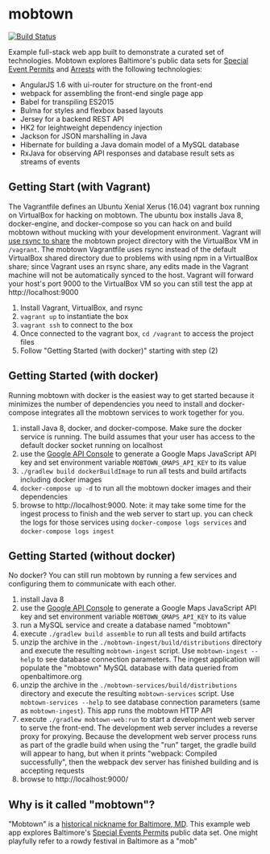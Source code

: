 # mobtown

[![Build Status](https://travis-ci.org/gilday/mobtown.svg?branch=master)](https://travis-ci.org/gilday/mobtown)

Example full-stack web app built to demonstrate a curated set of technologies.
Mobtown explores Baltimore's public data sets for [Special Event
Permits](https://data.baltimorecity.gov/Public-Works/Special-Event-Permits/cdz5-3y2u/data)
and
[Arrests](https://data.baltimorecity.gov/Public-Safety/BPD-Arrests/3i3v-ibrt)
with the following technologies:

* AngularJS 1.6 with ui-router for structure on the front-end
* webpack for assembling the front-end single page app
* Babel for transpiling ES2015
* Bulma for styles and flexbox based layouts
* Jersey for a backend REST API
* HK2 for leightweight dependency injection
* Jackson for JSON marshalling in Java
* Hibernate for building a Java domain model of a MySQL database
* RxJava for observing API responses and database result sets as streams of
  events


## Getting Start (with Vagrant)

The Vagrantfile defines an Ubuntu Xenial Xerus (16.04) vagrant box running on
VirtualBox for hacking on mobtown. The ubuntu box installs Java 8,
docker-engine, and docker-compose so you can hack on and build mobtown without
mucking with your development environment. Vagrant will [use rsync to
share](https://www.vagrantup.com/docs/synced-folders/rsync.html) the
mobtown project directory with the VirtualBox VM in `/vagrant`. The mobtown
Vagrantfile uses rsync instead of the default VirtualBox shared directory due to
problems with using npm in a VirtualBox share; since Vagrant uses an rsync
share, any edits made in the Vagrant machine will not be automatically synced to
the host.  Vagrant will forward your host's port 9000 to the VirtualBox VM so
you can still test the app at http://localhost:9000

1. Install Vagrant, VirtualBox, and rsync
2. `vagrant up` to instantiate the box
3. `vagrant ssh` to connect to the box
3. Once connected to the vagrant box, `cd /vagrant` to access the project files
4. Follow "Getting Started (with docker)" starting with step (2)


## Getting Started (with docker)

Running mobtown with docker is the easiest way to get started because
it minimizes the number of dependencies you need to install and docker-compose
integrates all the mobtown services to work together for you.

1. install Java 8, docker, and docker-compose. Make sure the docker service is
   running. The build assumes that your user has access to the default docker
   socket running on localhost
2. use the [Google API Console](https://console.developers.google.com/apis/dashboard)
   to generate a Google Maps JavaScript API key and set environment variable
   `MOBTOWN_GMAPS_API_KEY` to its value
3. `./gradlew build dockerBuildImage` to run all tests and build artifacts
   including docker images
4. `docker-compose up -d` to run all the mobtown docker images and their
   dependencies
5. browse to http://localhost:9000. Note: it may take some time for the ingest
   process to finish and the web server to start up. you can check the logs for
   those services using `docker-compose logs services` and `docker-compose logs
   ingest`


## Getting Started (without docker)

No docker? You can still run mobtown by running a few services and configuring
them to communicate with each other.

1. install Java 8
2. use the [Google API Console](https://console.developers.google.com/apis/dashboard)
   to generate a Google Maps JavaScript API key and set environment variable
   `MOBTOWN_GMAPS_API_KEY` to its value
3. run a MySQL service and create a database named "mobtown"
4. execute `./gradlew build assemble` to run all tests and build artifacts
5. unzip the archive in the `./mobtown-ingest/build/distributions` directory and
   execute the resulting `mobtown-ingest` script. Use `mobtown-ingest --help` to
   see database connection parameters. The ingest application will populate the
   "mobtown" MySQL database with data queried from openbaltimore.org
6. unzip the archive in the `./mobtown-services/build/distributions` directory
   and execute the resulting `mobtown-services` script. Use `mobtown-services
   --help` to see database connection parameters (same as `mobtown-ingest`).
   This app runs the mobtown HTTP API
7. execute `./gradlew mobtown-web:run` to start a development web server to serve the
   front-end. The development web server includes a reverse proxy for proxying.
   Because the development web server process runs as part of the gradle build
   when using the "run" target, the gradle build will appear to hang, but when
   it prints "webpack: Compiled successfully", then the webpack dev server has
   finished building and is accepting requests
8. browse to http://localhost:9000/


## Why is it called "mobtown"?

"Mobtown" is a [historical nickname for Baltimore, MD](https://en.wikipedia.org/wiki/List_of_city_nicknames_in_Maryland).
This example web app explores Baltimore's [Special Events Permits](https://data.baltimorecity.gov/Public-Works/Special-Event-Permits/cdz5-3y2u/data)
public data set. One might playfully refer to a rowdy festival in Baltimore as a
"mob"
